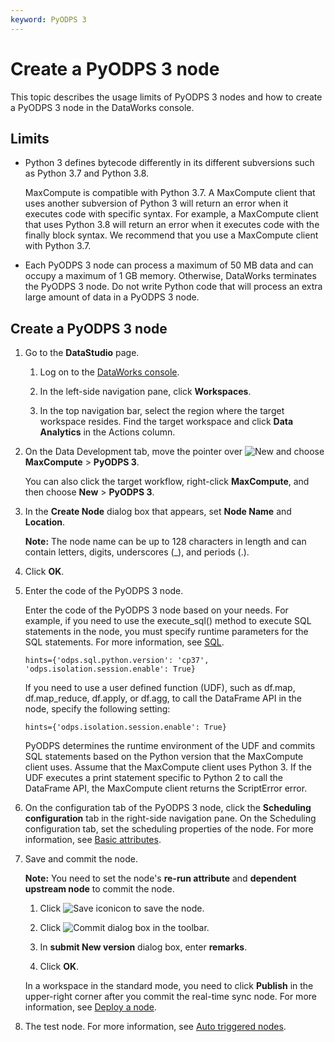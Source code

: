 ```yaml
---
keyword: PyODPS 3
---
```


# Create a PyODPS 3 node

This topic describes the usage limits of PyODPS 3 nodes and how to create a PyODPS 3 node in the DataWorks console.

## Limits

-   Python 3 defines bytecode differently in its different subversions such as Python 3.7 and Python 3.8.

    MaxCompute is compatible with Python 3.7. A MaxCompute client that uses another subversion of Python 3 will return an error when it executes code with specific syntax. For example, a MaxCompute client that uses Python 3.8 will return an error when it executes code with the finally block syntax. We recommend that you use a MaxCompute client with Python 3.7.

-   Each PyODPS 3 node can process a maximum of 50 MB data and can occupy a maximum of 1 GB memory. Otherwise, DataWorks terminates the PyODPS 3 node. Do not write Python code that will process an extra large amount of data in a PyODPS 3 node.

## Create a PyODPS 3 node

1.  Go to the **DataStudio** page.

    1.  Log on to the [DataWorks console](https://workbench.data.aliyun.com/console).

    2.  In the left-side navigation pane, click **Workspaces**.

    3.  In the top navigation bar, select the region where the target workspace resides. Find the target workspace and click **Data Analytics** in the Actions column.

2.  On the Data Development tab, move the pointer over ![New](https://static-aliyun-doc.oss-cn-hangzhou.aliyuncs.com/assets/img/en-US/2491659951/p72306.png) and choose **MaxCompute** \> **PyODPS 3**.

    You can also click the target workflow, right-click **MaxCompute**, and then choose **New** \> **PyODPS 3**.

3.  In the **Create Node** dialog box that appears, set **Node Name** and **Location**.

    **Note:** The node name can be up to 128 characters in length and can contain letters, digits, underscores \(\_\), and periods \(.\).

4.  Click **OK**.

5.  Enter the code of the PyODPS 3 node.

    Enter the code of the PyODPS 3 node based on your needs. For example, if you need to use the execute\_sql\(\) method to execute SQL statements in the node, you must specify runtime parameters for the SQL statements. For more information, see [SQL]().

    ```
    hints={'odps.sql.python.version': 'cp37', 'odps.isolation.session.enable': True}
    ```

    If you need to use a user defined function \(UDF\), such as df.map, df.map\_reduce, df.apply, or df.agg, to call the DataFrame API in the node, specify the following setting:

    ```
    hints={'odps.isolation.session.enable': True}
    ```

    PyODPS determines the runtime environment of the UDF and commits SQL statements based on the Python version that the MaxCompute client uses. Assume that the MaxCompute client uses Python 3. If the UDF executes a print statement specific to Python 2 to call the DataFrame API, the MaxCompute client returns the ScriptError error.

6.  On the configuration tab of the PyODPS 3 node, click the **Scheduling configuration** tab in the right-side navigation pane. On the Scheduling configuration tab, set the scheduling properties of the node. For more information, see [Basic attributes]().

7.  Save and commit the node.

    **Note:** You need to set the node's **re-run attribute** and **dependent upstream node** to commit the node.

    1.  Click ![Save icon](https://static-aliyun-doc.oss-cn-hangzhou.aliyuncs.com/assets/img/en-US/8828477951/p113864.png)icon to save the node.

    2.  Click ![Commit dialog box](https://static-aliyun-doc.oss-cn-hangzhou.aliyuncs.com/assets/img/en-US/0881659951/p98393.png) in the toolbar.

    3.  In **submit New version** dialog box, enter **remarks**.

    4.  Click **OK**.

    In a workspace in the standard mode, you need to click **Publish** in the upper-right corner after you commit the real-time sync node. For more information, see [Deploy a node]().

8.  The test node. For more information, see [Auto triggered nodes]().


